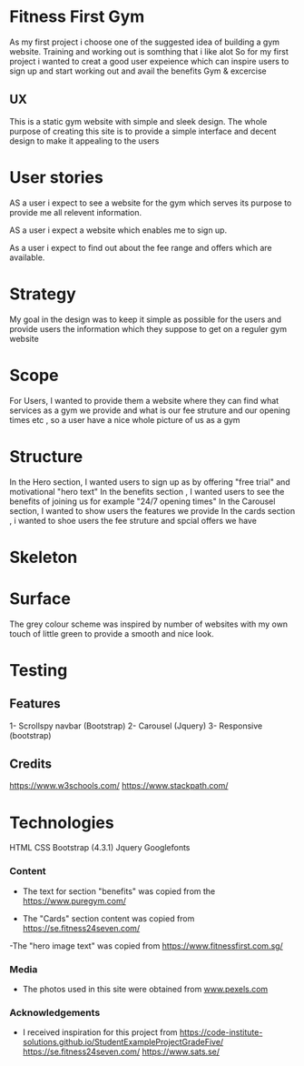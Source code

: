# Fitness First Gym 

As my first project i choose one of the suggested idea of building a gym website. Training and working out is somthing that i like alot 
So for my first project i wanted to creat a good user expeience which can inspire users to sign up and start working out and avail the benefits 
Gym & excercise
 
## UX

This is a static gym website with simple and sleek design. The whole purpose of creating this site is to provide a simple interface and decent design to make it
appealing to the users 

# User stories 

AS a user i expect to see a website for the gym which serves its purpose to provide me all relevent information.

AS a user i expect a website which enables me to sign up. 

As a user i expect to find out about the fee range and offers which are available. 

# Strategy
My goal in the design was to keep it simple as possible for the users and provide users the information which they suppose to get on a reguler gym website

# Scope
For Users, I wanted to provide them a website where they can find what services as a gym we provide and what is our fee struture 
and our opening times etc , so a user have a nice whole picture of us as a gym 

# Structure
In the Hero section, I wanted users to sign up as by offering "free trial"  and motivational "hero text"
In the benefits section , I wanted users to see the benefits of joining us for example "24/7 opening times"
In the Carousel section, I wanted to show users the features we provide
In the cards section , i wanted to shoe users the fee struture and spcial offers we have 

# Skeleton


# Surface

The grey colour scheme was inspired by number of websites with my own touch of little green
to provide a smooth and nice look. 


# Testing



## Features
1- Scrollspy navbar (Bootstrap)
2- Carousel (Jquery)
3- Responsive (bootstrap)


## Credits
https://www.w3schools.com/
https://www.stackpath.com/


# Technologies
HTML
CSS
Bootstrap (4.3.1)
Jquery
Googlefonts

### Content
- The text for section "benefits" was copied from the
https://www.puregym.com/

- The "Cards" section content was copied from 
https://se.fitness24seven.com/

-The "hero image text" was copied from 
https://www.fitnessfirst.com.sg/

### Media
- The photos used in this site were obtained from www.pexels.com

### Acknowledgements

- I received inspiration for this project from 
https://code-institute-solutions.github.io/StudentExampleProjectGradeFive/
https://se.fitness24seven.com/
https://www.sats.se/



 
